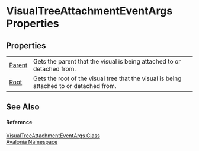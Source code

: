 # VisualTreeAttachmentEventArgs Properties




## Properties
<table>
<tr>
<td><a href="P_Avalonia_VisualTreeAttachmentEventArgs_Parent">Parent</a></td>
<td>Gets the parent that the visual is being attached to or detached from.</td>
</tr>
<tr>
<td><a href="P_Avalonia_VisualTreeAttachmentEventArgs_Root">Root</a></td>
<td>Gets the root of the visual tree that the visual is being attached to or detached from.</td>
</tr>
</table>

## See Also


#### Reference
<a href="T_Avalonia_VisualTreeAttachmentEventArgs">VisualTreeAttachmentEventArgs Class</a>  
<a href="N_Avalonia">Avalonia Namespace</a>  

